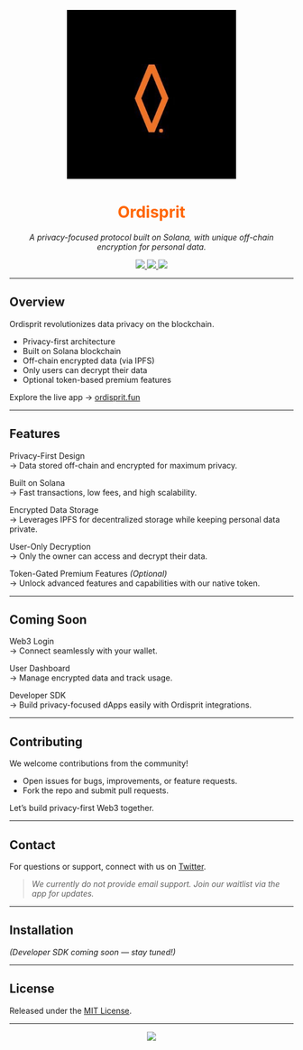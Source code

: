 <p align="center">
  <img src="https://github.com/Ordisprit/readme/blob/main/6001223615493817973.jpg" width="300" alt="Ordisprit Logo">
</p>

<h1 align="center">
  <span style="color:#FF6600;">Ordisprit</span>
</h1>

<p align="center">
  <i>A privacy-focused protocol built on Solana, with unique off-chain encryption for personal data.</i>
</p>

<p align="center">
  <a href="https://ordisprit.fun">
    <img src="https://img.shields.io/badge/Website-Ordisprit.fun-FF6600?style=for-the-badge&logo=solana&logoColor=white">
  </a>
  <a href="https://x.com/ordispritdotfun">
    <img src="https://img.shields.io/badge/Twitter-@ordispritdotfun-FF6600?style=for-the-badge&logo=twitter&logoColor=white">
  </a>
  <img src="https://img.shields.io/badge/License-MIT-FF6600?style=for-the-badge">
</p>

---

## Overview

Ordisprit revolutionizes data privacy on the blockchain.

- Privacy-first architecture
- Built on Solana blockchain
- Off-chain encrypted data (via IPFS)
- Only users can decrypt their data
- Optional token-based premium features

Explore the live app → [ordisprit.fun](https://ordisprit.fun)

---

##  Features

Privacy-First Design  
→ Data stored off-chain and encrypted for maximum privacy.

Built on Solana  
→ Fast transactions, low fees, and high scalability.

Encrypted Data Storage  
→ Leverages IPFS for decentralized storage while keeping personal data private.

User-Only Decryption  
→ Only the owner can access and decrypt their data.

Token-Gated Premium Features *(Optional)*  
→ Unlock advanced features and capabilities with our native token.

---

##  Coming Soon

Web3 Login  
→ Connect seamlessly with your wallet.

User Dashboard  
→ Manage encrypted data and track usage.

Developer SDK  
→ Build privacy-focused dApps easily with Ordisprit integrations.

---

## Contributing

We welcome contributions from the community!

- Open issues for bugs, improvements, or feature requests.
- Fork the repo and submit pull requests.

Let’s build privacy-first Web3 together.

---

## Contact

For questions or support, connect with us on [Twitter](https://x.com/ordispritdotfun).

> *We currently do not provide email support. Join our waitlist via the app for updates.*

---

## Installation

*(Developer SDK coming soon — stay tuned!)*

---

## License

Released under the [MIT License](LICENSE).

---

<p align="center">
  <img src="https://img.shields.io/badge/Powered%20By-Solana-FF6600?style=for-the-badge&logo=solana&logoColor=white">
</p>
